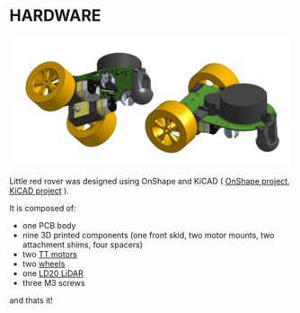 # HARDWARE

<p align="center">
  <img alt="Splash image of LRR CAD" width="750" height="auto" src="./assets/lrr_hardware_splash.png">
</p>

Little red rover was designed using OnShape and KiCAD (
[OnShape project](https://cad.onshape.com/documents/3c9bcb798eb55dc89c3300c0/w/50990f614f9cfbc3dc016690/e/81981a5257c68cf876fffafa?renderMode=0&uiState=662964f9611b155af71d904d), [KiCAD project](https://github.com/usedhondacivic/little_red_rover/tree/main/HARDWARE/little_red_rover)
).

It is composed of:

* one PCB body
* nine 3D printed components (one front skid, two motor mounts, two attachment shims, four spacers)
* two [TT motors](https://www.adafruit.com/product/3777?gad_source=1&gclid=CjwKCAjw26KxBhBDEiwAu6KXt5uG3_2NXlyCQ1a62bnWJBUqD17JV0xqHqTxL5mOxYhjMxGvXihpPxoCFa0QAvD_BwE)
* two [wheels](https://www.adafruit.com/product/3766?gad_source=1&gclid=CjwKCAjw26KxBhBDEiwAu6KXt0UVN-z849ObhwJ45LRUqls9ojR2lNufE6720qHnvX_B1n_j5iZLehoCHT0QAvD_BwE)
* one [LD20 LiDAR](https://www.youyeetoo.com/products/youyeetoo-fhl-ld20)
* three M3 screws

and thats it!

